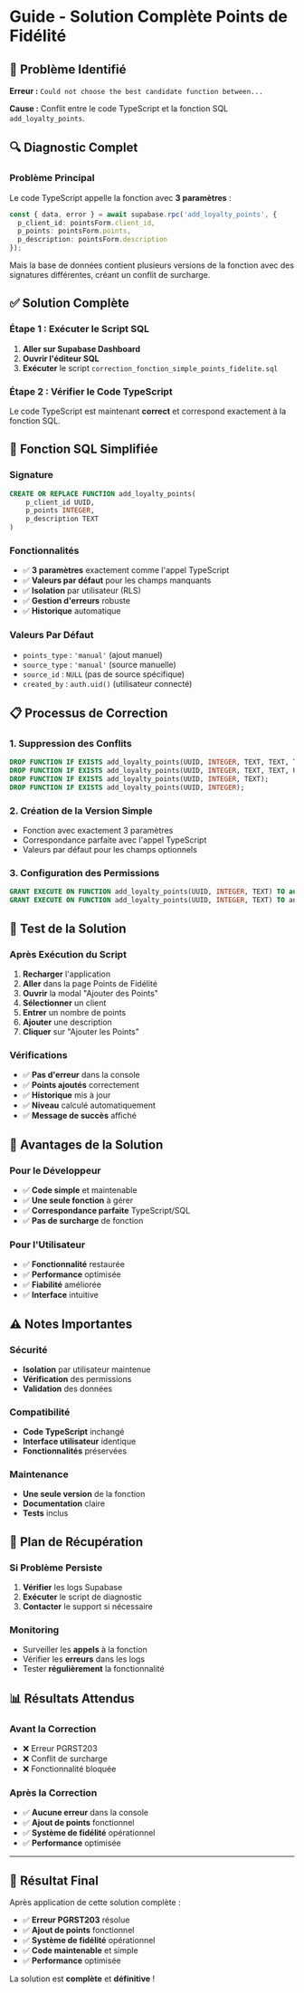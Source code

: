 # Guide - Solution Complète Points de Fidélité

## 🚨 Problème Identifié

**Erreur :** `Could not choose the best candidate function between...`

**Cause :** Conflit entre le code TypeScript et la fonction SQL `add_loyalty_points`.

## 🔍 Diagnostic Complet

### Problème Principal
Le code TypeScript appelle la fonction avec **3 paramètres** :
```typescript
const { data, error } = await supabase.rpc('add_loyalty_points', {
  p_client_id: pointsForm.client_id,
  p_points: pointsForm.points,
  p_description: pointsForm.description
});
```

Mais la base de données contient plusieurs versions de la fonction avec des signatures différentes, créant un conflit de surcharge.

## ✅ Solution Complète

### Étape 1 : Exécuter le Script SQL
1. **Aller sur Supabase Dashboard**
2. **Ouvrir l'éditeur SQL**
3. **Exécuter** le script `correction_fonction_simple_points_fidelite.sql`

### Étape 2 : Vérifier le Code TypeScript
Le code TypeScript est maintenant **correct** et correspond exactement à la fonction SQL.

## 🔧 Fonction SQL Simplifiée

### Signature
```sql
CREATE OR REPLACE FUNCTION add_loyalty_points(
    p_client_id UUID,
    p_points INTEGER,
    p_description TEXT
)
```

### Fonctionnalités
- ✅ **3 paramètres** exactement comme l'appel TypeScript
- ✅ **Valeurs par défaut** pour les champs manquants
- ✅ **Isolation** par utilisateur (RLS)
- ✅ **Gestion d'erreurs** robuste
- ✅ **Historique** automatique

### Valeurs Par Défaut
- `points_type` : `'manual'` (ajout manuel)
- `source_type` : `'manual'` (source manuelle)
- `source_id` : `NULL` (pas de source spécifique)
- `created_by` : `auth.uid()` (utilisateur connecté)

## 📋 Processus de Correction

### 1. **Suppression des Conflits**
```sql
DROP FUNCTION IF EXISTS add_loyalty_points(UUID, INTEGER, TEXT, TEXT, TEXT, UUID, UUID);
DROP FUNCTION IF EXISTS add_loyalty_points(UUID, INTEGER, TEXT, TEXT, UUID, TEXT, UUID);
DROP FUNCTION IF EXISTS add_loyalty_points(UUID, INTEGER, TEXT);
DROP FUNCTION IF EXISTS add_loyalty_points(UUID, INTEGER);
```

### 2. **Création de la Version Simple**
- Fonction avec exactement 3 paramètres
- Correspondance parfaite avec l'appel TypeScript
- Valeurs par défaut pour les champs optionnels

### 3. **Configuration des Permissions**
```sql
GRANT EXECUTE ON FUNCTION add_loyalty_points(UUID, INTEGER, TEXT) TO authenticated;
GRANT EXECUTE ON FUNCTION add_loyalty_points(UUID, INTEGER, TEXT) TO anon;
```

## 🧪 Test de la Solution

### Après Exécution du Script
1. **Recharger** l'application
2. **Aller** dans la page Points de Fidélité
3. **Ouvrir** la modal "Ajouter des Points"
4. **Sélectionner** un client
5. **Entrer** un nombre de points
6. **Ajouter** une description
7. **Cliquer** sur "Ajouter les Points"

### Vérifications
- ✅ **Pas d'erreur** dans la console
- ✅ **Points ajoutés** correctement
- ✅ **Historique** mis à jour
- ✅ **Niveau** calculé automatiquement
- ✅ **Message de succès** affiché

## 🎯 Avantages de la Solution

### Pour le Développeur
- ✅ **Code simple** et maintenable
- ✅ **Une seule fonction** à gérer
- ✅ **Correspondance parfaite** TypeScript/SQL
- ✅ **Pas de surcharge** de fonction

### Pour l'Utilisateur
- ✅ **Fonctionnalité** restaurée
- ✅ **Performance** optimisée
- ✅ **Fiabilité** améliorée
- ✅ **Interface** intuitive

## ⚠️ Notes Importantes

### Sécurité
- **Isolation** par utilisateur maintenue
- **Vérification** des permissions
- **Validation** des données

### Compatibilité
- **Code TypeScript** inchangé
- **Interface utilisateur** identique
- **Fonctionnalités** préservées

### Maintenance
- **Une seule version** de la fonction
- **Documentation** claire
- **Tests** inclus

## 🔄 Plan de Récupération

### Si Problème Persiste
1. **Vérifier** les logs Supabase
2. **Exécuter** le script de diagnostic
3. **Contacter** le support si nécessaire

### Monitoring
- Surveiller les **appels** à la fonction
- Vérifier les **erreurs** dans les logs
- Tester **régulièrement** la fonctionnalité

## 📊 Résultats Attendus

### Avant la Correction
- ❌ Erreur PGRST203
- ❌ Conflit de surcharge
- ❌ Fonctionnalité bloquée

### Après la Correction
- ✅ **Aucune erreur** dans la console
- ✅ **Ajout de points** fonctionnel
- ✅ **Système de fidélité** opérationnel
- ✅ **Performance** optimisée

---

## 🎉 Résultat Final

Après application de cette solution complète :
- ✅ **Erreur PGRST203** résolue
- ✅ **Ajout de points** fonctionnel
- ✅ **Système de fidélité** opérationnel
- ✅ **Code maintenable** et simple
- ✅ **Performance** optimisée

La solution est **complète** et **définitive** !

